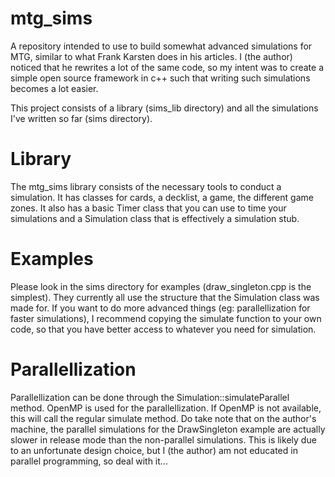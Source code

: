 # mtg_sims
A repository intended to use to build somewhat advanced simulations for MTG, similar to what Frank Karsten does in his articles. I (the author) noticed that he rewrites a lot of the same code, so my intent was to create a simple open source framework in c++ such that writing such simulations becomes a lot easier.

This project consists of a library (sims_lib directory) and all the simulations I've written so far (sims directory).

# Library
The mtg_sims library consists of the necessary tools to conduct a simulation. It has classes for cards, a decklist, a game, the different game zones. It also has a basic Timer class that you can use to time your simulations and a Simulation class that is effectively a simulation stub.

# Examples
Please look in the sims directory for examples (draw_singleton.cpp is the simplest). They currently all use the structure that the Simulation class was made for. If you want to do more advanced things (eg: parallellization for faster simulations), I recommend copying the simulate function to your own code, so that you have better access to whatever you need for simulation.

# Parallellization
Parallellization can be done through the Simulation::simulateParallel method. OpenMP is used for the parallellization. If OpenMP is not available, this will call the regular simulate method. Do take note that on the author's machine, the parallel simulations for the DrawSingleton example are actually slower in release mode than the non-parallel simulations. This is likely due to an unfortunate design choice, but I (the author) am not educated in parallel programming, so deal with it...

